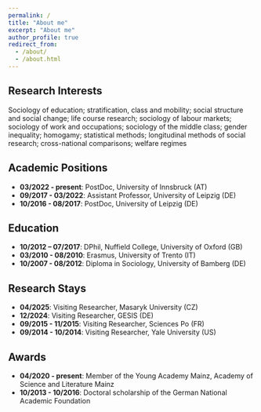 ```yaml
---
permalink: /
title: "About me"
excerpt: "About me"
author_profile: true
redirect_from: 
  - /about/
  - /about.html
---
```


## Research Interests

Sociology of education; stratification, class and mobility; social structure and social change; life course research; sociology of labour markets; sociology of work and occupations; sociology of the middle class; gender inequality; homogamy; statistical methods; longitudinal methods of social research; cross-national comparisons; welfare regimes

## Academic Positions

- **03/2022 - present**: PostDoc, University of Innsbruck (AT)
- **09/2017 - 03/2022**: Assistant Professor, University of Leipzig (DE)
- **10/2016 - 08/2017**: PostDoc, University of Leipzig (DE)

## Education

- **10/2012 – 07/2017**: DPhil, Nuffield College, University of Oxford (GB)
- **03/2010 - 08/2010**: Erasmus, University of Trento (IT)
- **10/2007 - 08/2012**: Diploma in Sociology, University of Bamberg (DE)

## Research Stays

- **04/2025**: Visiting Researcher, Masaryk University (CZ)
- **12/2024**: Visiting Researcher, GESIS (DE)
- **09/2015 - 11/2015**: Visiting Researcher, Sciences Po (FR)
- **09/2014 - 10/2014**: Visiting Researcher, Yale University (US)

## Awards

- **04/2020 - present**: Member of the Young Academy Mainz, Academy of Science and Literature Mainz
- **10/2013 - 10/2016**: Doctoral scholarship of the German National Academic Foundation







